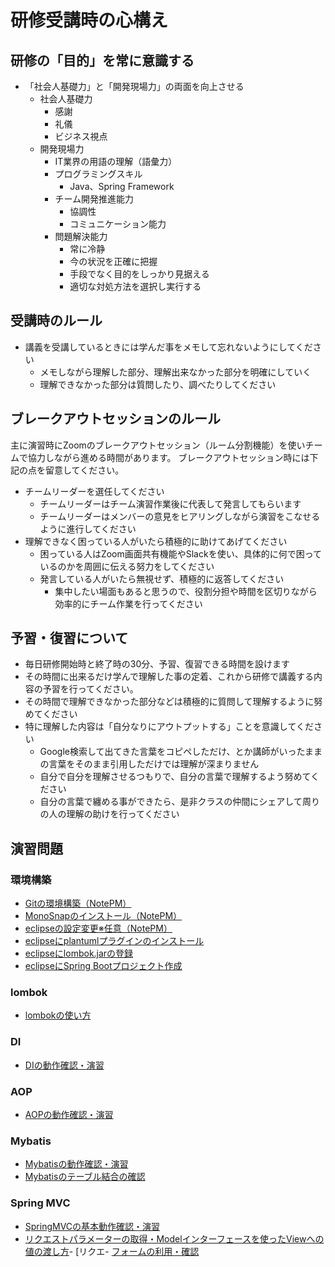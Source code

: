 # 研修受講時の心構え

## 研修の「目的」を常に意識する

- 「社会人基礎力」と「開発現場力」の両面を向上させる
	- 社会人基礎力
		- 感謝
		- 礼儀
		- ビジネス視点
	- 開発現場力
		- IT業界の用語の理解（語彙力）
		- プログラミングスキル
			- Java、Spring Framework
		- チーム開発推進能力
			- 協調性
			- コミュニケーション能力
		- 問題解決能力
			- 常に冷静
			- 今の状況を正確に把握
			- 手段でなく目的をしっかり見据える
			- 適切な対処方法を選択し実行する

## 受講時のルール

- 講義を受講しているときには学んだ事をメモして忘れないようにしてください
	- メモしながら理解した部分、理解出来なかった部分を明確にしていく
	- 理解できなかった部分は質問したり、調べたりしてください

## ブレークアウトセッションのルール

主に演習時にZoomのブレークアウトセッション（ルーム分割機能）を使いチームで協力しながら進める時間があります。
ブレークアウトセッション時には下記の点を留意してください。

- チームリーダーを選任してください
	- チームリーダーはチーム演習作業後に代表して発言してもらいます
	- チームリーダーはメンバーの意見をヒアリングしながら演習をこなせるように進行してください
- 理解できなく困っている人がいたら積極的に助けてあげてください
	- 困っている人はZoom画面共有機能やSlackを使い、具体的に何で困っているのかを周囲に伝える努力をしてください
	- 発言している人がいたら無視せず、積極的に返答してください
		- 集中したい場面もあると思うので、役割分担や時間を区切りながら効率的にチーム作業を行ってください

## 予習・復習について

- 毎日研修開始時と終了時の30分、予習、復習できる時間を設けます
- その時間に出来るだけ学んで理解した事の定着、これから研修で講義する内容の予習を行ってください。
- その時間で理解できなかった部分などは積極的に質問して理解するように努めてください
- 特に理解した内容は「自分なりにアウトプットする」ことを意識してください
	- Google検索して出てきた言葉をコピペしただけ、とか講師がいったままの言葉をそのまま引用しただけでは理解が深まりません
	- 自分で自分を理解させるつもりで、自分の言葉で理解するよう努めてください
	- 自分の言葉で纏める事ができたら、是非クラスの仲間にシェアして周りの人の理解の助けを行ってください

## 演習問題

### 環境構築

- [Gitの環境構築（NotePM）](https://fullness.notepm.jp/page/7e5c0b0c53)
- [MonoSnapのインストール（NotePM）](https://fullness.notepm.jp/page/ce6ba893dc)
- [eclipseの設定変更※任意（NotePM）](https://fullness.notepm.jp/page/6764506150)
- [eclipseにplantumlプラグインのインストール](https://fullness.notepm.jp/page/15e3998722)
- [eclipseにlombok.jarの登録](eclipse-lombok-install.md)
- [eclipseにSpring Bootプロジェクト作成](new-spring-project.md)

### lombok

- [lombokの使い方](lombok-usage.md)

### DI

- [DIの動作確認・演習](di.md)

### AOP

- [AOPの動作確認・演習](aop.md)

### Mybatis

- [Mybatisの動作確認・演習](mybatis.md)
- [Mybatisのテーブル結合の確認](mybatis-join.md)

### Spring MVC

- [SpringMVCの基本動作確認・演習](mvc-basic.md)
- [リクエストパラメーターの取得・Modelインターフェースを使ったViewへの値の渡し方](mvc-parametor.md)- [リクエ- [フォームの利用・確認](mvc-form.md)